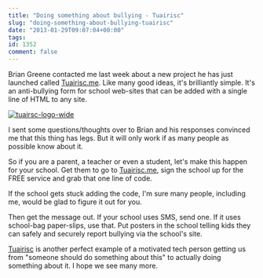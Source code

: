 ```yaml
---
title: "Doing something about bullying - Tuairisc"
slug: "doing-something-about-bullying-tuairisc"
date: "2013-01-29T09:07:04+00:00"
tags:
id: 1352
comment: false
---
```


Brian Greene contacted me last week about a new project he has just launched called [Tuairisc.me](https://tuairisc.me/). Like many good ideas, it's brilliantly simple. It's an anti-bullying form for school web-sites that can be added with a single line of HTML to any site.

[![](http://conoroneill.com.s3.amazonaws.com/wp-content/uploads/2013/01/tuairsc-logo-wide.png "tuairsc-logo-wide")](https://tuairisc.me/)

I sent some questions/thoughts over to Brian and his responses convinced me that this thing has legs. But it will only work if as many people as possible know about it.

So if you are a parent, a teacher or even a student, let's make this happen for your school. Get them to go to [Tuairisc.me](https://tuairisc.me/), sign the school up for the FREE service and grab that one line of code.

If the school gets stuck adding the code, I'm sure many people, including me, would be glad to figure it out for you.

Then get the message out. If your school uses SMS, send one. If it uses school-bag paper-slips, use that. Put posters in the school telling kids they can safely and securely report bullying via the school's site.

[Tuairisc](https://tuairisc.me/) is another perfect example of a motivated tech person getting us from "someone should do something about this" to actually doing something about it. I hope we see many more.
